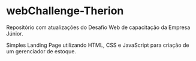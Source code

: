 # webChallenge-Therion
Repositório com atualizações do Desafio Web de capacitação da Empresa Júnior.

Simples Landing Page utilizando HTML, CSS e JavaScript para criação de um gerenciador de estoque.
